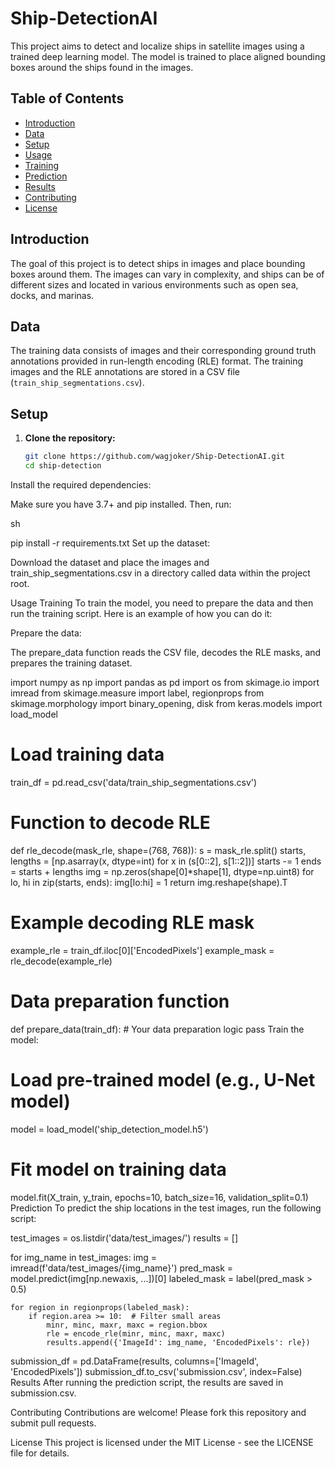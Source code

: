 # Ship-DetectionAI
This project aims to detect and localize ships in satellite images using a trained deep learning model. The model is trained to place aligned bounding boxes around the ships found in the images.

## Table of Contents
- [Introduction](#introduction)
- [Data](#data)
- [Setup](#setup)
- [Usage](#usage)
- [Training](#training)
- [Prediction](#prediction)
- [Results](#results)
- [Contributing](#contributing)
- [License](#license)

## Introduction

The goal of this project is to detect ships in images and place bounding boxes around them. The images can vary in complexity, and ships can be of different sizes and located in various environments such as open sea, docks, and marinas.

## Data

The training data consists of images and their corresponding ground truth annotations provided in run-length encoding (RLE) format. The training images and the RLE annotations are stored in a CSV file (`train_ship_segmentations.csv`).

## Setup

1. **Clone the repository:**

   ```sh
   git clone https://github.com/wagjoker/Ship-DetectionAI.git
   cd ship-detection
Install the required dependencies:

Make sure you have  3.7+ and pip installed. Then, run:

sh

pip install -r requirements.txt
Set up the dataset:

Download the dataset and place the images and train_ship_segmentations.csv in a directory called data within the project root.

Usage
Training
To train the model, you need to prepare the data and then run the training script. Here is an example of how you can do it:

Prepare the data:

The prepare_data function reads the CSV file, decodes the RLE masks, and prepares the training dataset.



import numpy as np
import pandas as pd
import os
from skimage.io import imread
from skimage.measure import label, regionprops
from skimage.morphology import binary_opening, disk
from keras.models import load_model

# Load training data
train_df = pd.read_csv('data/train_ship_segmentations.csv')

# Function to decode RLE
def rle_decode(mask_rle, shape=(768, 768)):
    s = mask_rle.split()
    starts, lengths = [np.asarray(x, dtype=int) for x in (s[0::2], s[1::2])]
    starts -= 1
    ends = starts + lengths
    img = np.zeros(shape[0]*shape[1], dtype=np.uint8)
    for lo, hi in zip(starts, ends):
        img[lo:hi] = 1
    return img.reshape(shape).T

# Example decoding RLE mask
example_rle = train_df.iloc[0]['EncodedPixels']
example_mask = rle_decode(example_rle)

# Data preparation function
def prepare_data(train_df):
    # Your data preparation logic
    pass
Train the model:



# Load pre-trained model (e.g., U-Net model)
model = load_model('ship_detection_model.h5')

# Fit model on training data
model.fit(X_train, y_train, epochs=10, batch_size=16, validation_split=0.1)
Prediction
To predict the ship locations in the test images, run the following script:



test_images = os.listdir('data/test_images/')
results = []

for img_name in test_images:
    img = imread(f'data/test_images/{img_name}')
    pred_mask = model.predict(img[np.newaxis, ...])[0]
    labeled_mask = label(pred_mask > 0.5)
    
    for region in regionprops(labeled_mask):
        if region.area >= 10:  # Filter small areas
            minr, minc, maxr, maxc = region.bbox
            rle = encode_rle(minr, minc, maxr, maxc)
            results.append({'ImageId': img_name, 'EncodedPixels': rle})

submission_df = pd.DataFrame(results, columns=['ImageId', 'EncodedPixels'])
submission_df.to_csv('submission.csv', index=False)
Results
After running the prediction script, the results are saved in submission.csv.

Contributing
Contributions are welcome! Please fork this repository and submit pull requests.

License
This project is licensed under the MIT License - see the LICENSE file for details.
